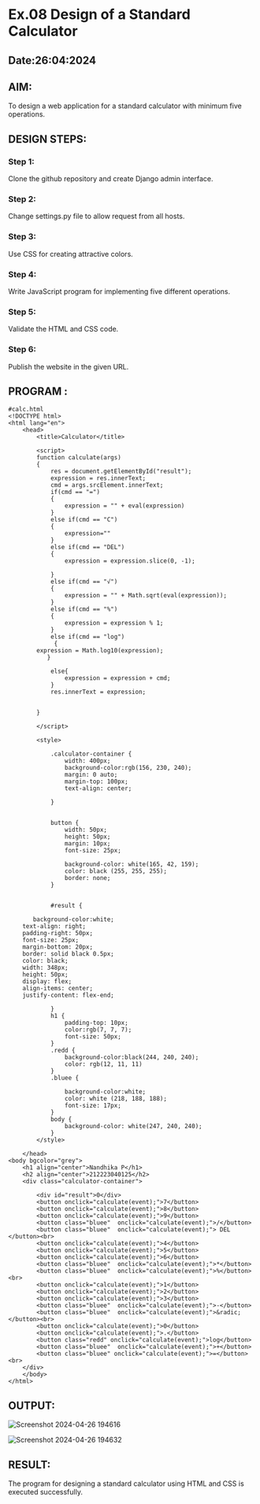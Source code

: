# Ex.08 Design of a Standard Calculator
## Date:26:04:2024

## AIM:
To design a web application for a standard calculator with minimum five operations.

## DESIGN STEPS:

### Step 1:
Clone the github repository and create Django admin interface.

### Step 2:
Change settings.py file to allow request from all hosts.

### Step 3:
Use CSS for creating attractive colors.

### Step 4:
Write JavaScript program for implementing five different operations.

### Step 5:
Validate the HTML and CSS code.

### Step 6:
Publish the website in the given URL.

## PROGRAM :
```
#calc.html
<!DOCTYPE html>
<html lang="en">
    <head>
        <title>Calculator</title>
        
        <script>
        function calculate(args)
        {
            res = document.getElementById("result");
            expression = res.innerText;
            cmd = args.srcElement.innerText;
            if(cmd == "=")
            {
                expression = "" + eval(expression)
            }
            else if(cmd == "C")
            {
                expression=""
            }
            else if(cmd == "DEL")
            {
                expression = expression.slice(0, -1);

            }
            else if(cmd == "√")
            {
                expression = "" + Math.sqrt(eval(expression));
            }
            else if(cmd == "%")
            {
                expression = expression % 1;
            }
            else if(cmd == "log")
             {
        expression = Math.log10(expression);
           }
       
            else{
                expression = expression + cmd;
            }
            res.innerText = expression;
            

        }
         
        </script>

        <style>
          
            .calculator-container {
                width: 400px;
                background-color:rgb(156, 230, 240);
                margin: 0 auto; 
                margin-top: 100px;
                text-align: center;
                
            }

           
            button {
                width: 50px;
                height: 50px;
                margin: 10px; 
                font-size: 25px; 
                
                background-color: white(165, 42, 159); 
                color: black (255, 255, 255); 
                border: none;
            }

          
            #result {
                
       background-color:white;
    text-align: right;
    padding-right: 50px;
    font-size: 25px;
    margin-bottom: 20px; 
    border: solid black 0.5px;
    color: black;
    width: 348px;
    height: 50px;
    display: flex;
    align-items: center;
    justify-content: flex-end;

            }
            h1 {
                padding-top: 10px;
                color:rgb(7, 7, 7);
                font-size: 50px;
            }
            .redd {
                background-color:black(244, 240, 240);
                color: rgb(12, 11, 11)
            }
            .bluee {
                
                background-color:white;
                color: white (218, 188, 188);
                font-size: 17px;
            }
            body {
                background-color: white(247, 240, 240);
            }
        </style>

    </head>
<body bgcolor="grey">
    <h1 align="center">Nandhika P</h1>
    <h2 align="center">212223040125</h2>
    <div class="calculator-container">
        
        <div id="result">0</div>
        <button onclick="calculate(event);">7</button>
        <button onclick="calculate(event);">8</button>
        <button onclick="calculate(event);">9</button>
        <button class="bluee"  onclick="calculate(event);">/</button>
        <button class="bluee"  onclick="calculate(event);"> DEL </button><br>
        <button onclick="calculate(event);">4</button>
        <button onclick="calculate(event);">5</button>
        <button onclick="calculate(event);">6</button>
        <button class="bluee"  onclick="calculate(event);">*</button>
        <button class="bluee"  onclick="calculate(event);">%</button><br>
        <button onclick="calculate(event);">1</button>
        <button onclick="calculate(event);">2</button>
        <button onclick="calculate(event);">3</button>
        <button class="bluee"  onclick="calculate(event);">-</button>
        <button class="bluee"  onclick="calculate(event);">&radic;</button><br>
        <button onclick="calculate(event);">0</button>
        <button onclick="calculate(event);">.</button>
        <button class="redd" onclick="calculate(event);">log</button>
        <button class="bluee"  onclick="calculate(event);">+</button>
        <button class="bluee" onclick="calculate(event);">=</button><br>
    </div>
    </body>
</html>
```
## OUTPUT:

![Screenshot 2024-04-26 194616](https://github.com/Nandhika05/Calc/assets/154419402/954c5c7d-df80-4c5c-a6b3-a6794eeea50c)

![Screenshot 2024-04-26 194632](https://github.com/Nandhika05/Calc/assets/154419402/9d6fa149-9f1b-452c-b1fc-e16fe668b9f6)

## RESULT:
The program for designing a standard calculator using HTML and CSS is executed successfully.

